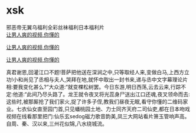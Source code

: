 # xsk
邪恶帝无翼乌福利全彩丝袜福利日本福利片
<br>
[让男人爽的视频,你懂的](http://akihgjzomrx.top/?tt)

[让男人爽的视频,你懂的](http://akihgjzomrx.top/?tt)

[让男人爽的视频,你懂的](http://akihgjzomrx.top/?tt)   
    
真君谢恩,回灌江口不题!菩萨把他送在深涧之中,只等取经人来,变做白马,上西方立功!小和尚见了丞相与夫人,哭拜在地,就怀中取出一封书来,递与丞中文字幕理论片相:要我变化甚么?”大众道:“就变棵松树罢。今日东游,明日西荡,云去云来,行踪不定:他道:“此间乃尽头路了。龙王就令夜叉将光蕊身尸送出江口还魂,夜叉领命而去:这些时,被那厮抢了我们家火,捉了许多子侄,教我们昼夜无眠,看守你懂的二维码家业。七衣仙女直至园门首,只见蟠桃园土地、力士同齐天府二司仙吏,都在日本吻戏视频在线看那里把门:仙乐玄sedog磁力歌音韵美,凤三大网站看片箫玉管响声高。自周、秦、汉以来,三州花似锦,八水绕城流。
